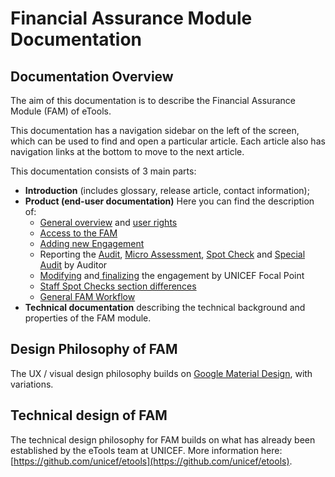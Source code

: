 # Financial Assurance Module Documentation

## Documentation Overview

The aim of this documentation is to describe the Financial Assurance Module \(FAM\) of eTools.

This documentation has a navigation sidebar on the left of the screen, which can be used to find and open a particular article. Each article also has navigation links at the bottom to move to the next article.

 This documentation consists of 3 main parts:

* **Introduction** \(includes glossary, release article, contact information\);
* **Product \(end-user documentation\)** Here you can find the description of:
  * [General overview](product-end-user-documentation/overview/) and [user rights ](product-end-user-documentation/overview/user-roles-and-permissions.md)
  * [Access to the FAM](product-end-user-documentation/how-to-get-to-the-fam.md)
  * [Adding new Engagement](product-end-user-documentation/engagements/how-to-add-new-engagement/)
  * Reporting the [Audit](product-end-user-documentation/engagements/edit-by-auditor/editable-tabs-for-each-engagement-type/untitled.md), [Micro Assessment](product-end-user-documentation/engagements/edit-by-auditor/editable-tabs-for-each-engagement-type/micro-assessment.md), [Spot Check](product-end-user-documentation/engagements/edit-by-auditor/editable-tabs-for-each-engagement-type/spot-check.md) and [Special Audit](product-end-user-documentation/engagements/edit-by-auditor/editable-tabs-for-each-engagement-type/special-audit.md) by Auditor 
  * [Modifying](product-end-user-documentation/engagements/edit-by-uniceff-focal-point/) and[ finalizing](product-end-user-documentation/engagements/finalization/) the engagement by UNICEF Focal Point
  * [Staff Spot Checks section differences](product-end-user-documentation/staff-spot-checks/)
  * [General FAM Workflow](product-end-user-documentation/fam-workflow.md)
* **Technical documentation**  describing the technical background and properties  of the FAM module.

## Design Philosophy of FAM

The UX / visual design philosophy builds on [Google Material Design](https://material.io/guidelines/), with variations.

## Technical design of FAM

The technical design philosophy for FAM builds on what has already been established by the eTools team at UNICEF. More information here: [https://github.com/unicef/etools](https://github.com/unicef/etools).

